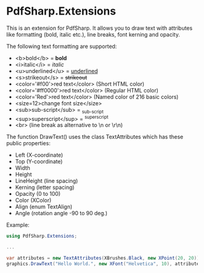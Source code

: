 # PdfSharp.Extensions
This is an extension for PdfSharp. It allows you to draw text with attributes like formatting (bold, italic etc.), line breaks, font kerning and opacity.

The following text formatting are supported:

- &lt;b>bold&lt;/b> = <b>bold</b>
- &lt;i>italic&lt;/i> = <i>italic</i>
- &lt;u>underlined&lt;/u> = <u>underlined</u>
- &lt;s>strikeout&lt;/s> = <s>strikeout</s>
- &lt;color='#f00'>red text&lt;/color> (Short HTML color)
- &lt;color='#ff0000'>red text&lt;/color> (Regular HTML color)
- &lt;color='Red'>red text&lt;/color> (Named color of 216 basic colors)
- &lt;size=12>change font size&lt;/size>
- &lt;sub>sub-script&lt;/sub> = <sub>sub-script</sub>
- &lt;sup>superscript&lt;/sup> = <sup>superscript</sup>
- &lt;br> (line break as alternative to \n or \r\n)

The function DrawText() uses the class TextAttributes which has these public properties:

- Left (X-coordinate)
- Top (Y-coordinate)
- Width
- Height
- LineHeight (line spacing)
- Kerning (letter spacing)
- Opacity (0 to 100)
- Color (XColor)
- Align (enum TextAlign)
- Angle (rotation angle -90 to 90 deg.)

Example:
```C#
using PdfSharp.Extensions;

...

var attributes = new TextAttributes(XBrushes.Black, new XPoint(20, 20));
graphics.DrawText("Hello World.", new XFont("Helvetica", 10), attributes);
```
